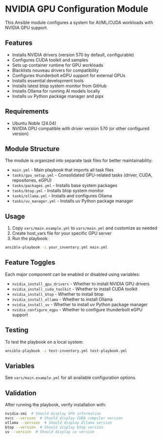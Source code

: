# NVIDIA GPU Configuration Module

This Ansible module configures a system for AI/ML/CUDA workloads with NVIDIA GPU support.

## Features

- Installs NVIDIA drivers (version 570 by default, configurable)
- Configures CUDA toolkit and samples
- Sets up container runtime for GPU workloads
- Blacklists nouveau drivers for compatibility
- Configures thunderbolt eGPU support for external GPUs
- Installs essential development tools
- Installs latest btop system monitor from GitHub
- Installs Ollama for running AI models locally
- Installs uv Python package manager and pipx

## Requirements

- Ubuntu Noble (24.04)
- NVIDIA GPU compatible with driver version 570 (or other configured version)

## Module Structure

The module is organized into separate task files for better maintainability:

- `main.yml` - Main playbook that imports all task files
- `tasks/gpu_setup.yml` - Consolidated GPU-related tasks (driver, CUDA, repositories, eGPU)
- `tasks/packages.yml` - Installs base system packages
- `tasks/btop.yml` - Installs btop system monitor
- `tasks/ollama.yml` - Installs and configures Ollama
- `tasks/uv_manager.yml` - Installs uv Python package manager

## Usage

1. Copy `vars/main.example.yml` to `vars/main.yml` and customize as needed
2. Create host_vars file for your specific GPU server
3. Run the playbook:

```bash
ansible-playbook -i your_inventory.yml main.yml
```

## Feature Toggles

Each major component can be enabled or disabled using variables:

- `nvidia_install_gpu_drivers` - Whether to install NVIDIA GPU drivers
- `nvidia_install_cuda_toolkit` - Whether to install CUDA toolkit
- `nvidia_install_btop` - Whether to install btop
- `nvidia_install_ollama` - Whether to install Ollama
- `nvidia_install_uv` - Whether to install uv Python package manager
- `nvidia_configure_egpu` - Whether to configure thunderbolt eGPU support

## Testing

To test the playbook on a local system:

```bash
ansible-playbook -i test-inventory.yml test-playbook.yml
```

## Variables

See `vars/main.example.yml` for all available configuration options.

## Validation

After running the playbook, verify installation with:

```bash
nvidia-smi  # Should display GPU information
nvcc --version  # Should display CUDA compiler version
ollama --version  # Should display Ollama version
btop --version  # Should display btop version
uv --version  # Should display uv version
```
